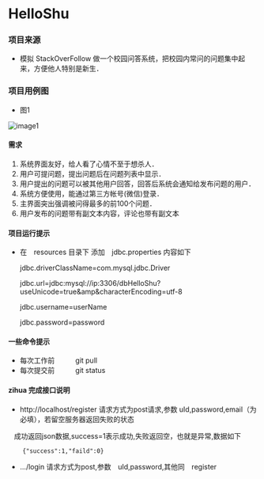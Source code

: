 # HelloShu

### 项目来源
* 模拟 StackOverFollow 做一个校园问答系统，把校园内常问的问题集中起来，方便他人特别是新生．

### 项目用例图
* 图1


![image1](https://github.com/yahaa/HelloShu/raw/master/img/HelloShu.jpeg)

#### 需求
1. 系统界面友好，给人看了心情不至于想杀人．
2. 用户可提问题，提出问题后在问题列表中显示．
3. 用户提出的问题可以被其他用户回答，回答后系统会通知给发布问题的用户．
4. 系统方便使用，能通过第三方帐号(微信)登录．
5. 主界面突出强调被问得最多的前100个问题．
6. 用户发布的问题带有副文本内容，评论也带有副文本

#### 项目运行提示
* 在　resources 目录下 添加　jdbc.properties 内容如下


    jdbc.driverClassName=com.mysql.jdbc.Driver
    
    jdbc.url=jdbc:mysql://ip:3306/dbHelloShu?useUnicode=true&amp&characterEncoding=utf-8
    
    jdbc.username=userName
    
    jdbc.password=password



#### 一些命令提示
* 每次工作前　　　git pull
* 每次提交前　　　git status

#### zihua 完成接口说明
* http://localhost/register 请求方式为post请求,参数 uId,password,email（为必填），若留空服务器返回失败的状态

    成功返回json数据,success=1表示成功,失败返回空，也就是异常,数据如下
    
        {"success":1,"faild":0}
    
* .../login 请求方式为post,参数　uId,password,其他同　register






